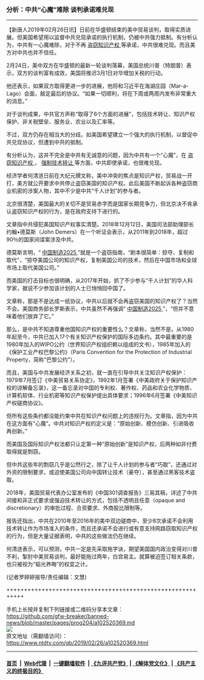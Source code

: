 ### 分析：中共“心魔”难除 谈判承诺难兑现
------------------------

<div class="post_content">
 <p>
  【新唐人2019年02月26日讯】日前在华盛顿结束的美中贸易谈判，取得实质进展。但美国希望用以监督中共兑现承诺的执行机制，仍被中共强力抵制。有分析认为，中共有一心魔难除，对于不再
  <a href="https://www.ntdtv.com/gb/盗窃知识产权.htm">
   盗窃知识产权
  </a>
  等承诺，中共很难兑现。而且美方对中共也并不信任。
 </p>
 <p>
  2月24日，美中双方在华盛顿的最新一轮谈判落幕，美国总统川普（特朗普）表示，双方的谈判富有成效，美国将推迟3月1日对华增加关税的行动。
 </p>
 <p>
  他还表示，如果双方取得更进一步的进展，他将和习近平在海湖庄园（Mar-a-Lago）会面，敲定最后的协议。“如果一切顺利，将在下周或两周内发布非常重大的消息。”
 </p>
 <p>
  对于谈判成果，中共官方声称“取得了6个方面的进展”，包括技术转让、知识产权保护、非关税壁垒、服务业、农业以及汇率等。
 </p>
 <p>
  不过，双方仍存在相当大的分歧。如美国希望建立一个强大的执行机制，以督促中共兑现协议，但遭到中共的抵制。
 </p>
 <p>
  有分析认为，这并不完全是中共有无诚意的问题，因为中共有一个“心魔”，在
  <a href="https://www.ntdtv.com/gb/盗窃知识产权.htm">
   盗窃知识产权
  </a>
  ，
  <a href="https://www.ntdtv.com/gb/强制技术转让.htm">
   强制技术转让
  </a>
  等方面，中共即使承诺，也很难兑现。
 </p>
 <p>
  经济学者何清涟日前在大纪元撰文称，美中冲突的焦点是知识产权，贸易战一开打，美方就公开要求中共停止盗窃美国的知识产权。此后美国不断起诉各种盗窃商业机密的涉案人物，其中不少是中共“千人计划”的参与者。
 </p>
 <p>
  北京很清楚，美国最大的关切不是贸易赤字而是国家长期竞争力，但北京决不肯承认盗窃知识产权的行为，是在政府支持下进行的。
 </p>
 <p>
  文章指中共侵犯美国知识产权事实清楚。2018年12月12日，美国司法部助理部长约翰•德莫斯（John Demers）在一个听证会表示，从2011年到2018年，超过90％的国家间谍案涉及中共。
 </p>
 <p>
  德莫斯言明，“
  <a href="https://www.ntdtv.com/gb/中国制造2025.htm">
   中国制造2025
  </a>
  ”就是一个盗窃指南，“剧本很简单：掠夺、复制和取代”，“掠夺美国公司的知识产权，复制美国公司的技术，然后在中国市场和全球市场上取代美国公司。”
 </p>
 <p>
  而美国的打击目标也很明确，从2017年开始，抓了不少参与“千人计划”的华人科学家，据说不少参加该计划的人士已悄悄回中国了。
 </p>
 <p>
  文章称，那是不是达成一纸协议，中共以后就不会再盗窃美国的知识产权了？当然不会。美国商务部长罗斯表示，中共虽然不再强调“
  <a href="https://www.ntdtv.com/gb/中国制造2025.htm">
   中国制造2025
  </a>
  ”，“但并不意味着他们放弃了它。”
 </p>
 <p>
  那么，是中共不知道尊重他国知识产权的重要性么？文章称，当然不是。从1980年起至今，中共已加入17个有关知识产权保护的国际多边条约。其中最重要的是1980年加入的WIPO公约（世界知识产权组织赖以组成的文书），1985年加入的《保护工业产权巴黎公约》（Paris Convention for the Protection of Industrial Property，简称“巴黎公约”）。
 </p>
 <p>
  而且，美国与中共发展经济关系之初，就一直在引导中共关注知识产权保护：1979年7月签订《中美贸易关系协定》，1992年1月签署《中美政府关于保护知识产权的谅解备忘录》，这一备忘录对中国的专利权、著作权、药品和农业化学物质、计算机软体、行业机密等知识产权保护提出具体要求；1996年6月签署《中美知识产权磋商协议》。
 </p>
 <p>
  但所有这些条约都没能约束中共在知识产权问题上的违规行为。文章指，因为中共在这方面有“心魔”。中共对知识产权的定义是：“原始创新、模仿创新、引进吸收再创新。”
 </p>
 <p>
  而美国及国际知识产权法都只认定第一种“原始创新”是知识产权，后两种如非付费取得就是剽窃。
 </p>
 <p>
  但中共这些年的剽窃几乎是公然行之，除了让千人计划的参与者“巧取”，还通过对外资的限制要求，或迫使美国公司向中国转让技术（豪夺），甚至通过黑客技术盗取。
 </p>
 <p>
  2018年，美国贸易代表办公室发布的《中国301调查报告》三易其稿，详述了中共间接和非正式要求或强迫技术转让的方式，包括不透明且任意（opaque and discretionary）的审批过程、合资要求、外商股比限制等。
 </p>
 <p>
  报告还指出，中共在2010年至2016年的美中双边磋商中，至少8次承诺不会利用技术转让作为市场准入的条件，而且还承诺不会进行或有意支持网路窃取知识产权的行为，但是大量证据表明，中共的这些做法仍在继续。
 </p>
 <p>
  何清涟表示，可以预测，中共一定是先采取拖字诀，期望美国国内政治变得对川普不利，掣肘中美贸易谈判，最好能拖过两年，白宫易主。就算被迫签订相关条款，也只被视为“韬光养晦”的权宜之计。
 </p>
 <p>
  (记者罗婷婷报导/责任编辑：文慧)
 </p>
 <div class="single_ad">
 </div>
</div>

+++++++++++++++++++++++++++++++++++++++++++++++++++++++++++<br/><br/>
手机上长按并复制下列链接或二维码分享本文章：<br/>
https://github.com/gfw-breaker/banned-news/blob/master/pages/prog204/a102520369.md <br/>
<a href='https://github.com/gfw-breaker/banned-news/blob/master/pages/prog204/a102520369.md'><img src='https://github.com/gfw-breaker/banned-news/blob/master/pages/prog204/a102520369.md.png'/></a> <br/>
原文地址（需翻墙访问）：https://www.ntdtv.com/gb/2019/02/26/a102520369.html


------------------------
#### [首页](https://github.com/gfw-breaker/banned-news/blob/master/README.md) &nbsp;|&nbsp; [Web代理](https://github.com/labour-camp/helloworld) &nbsp;|&nbsp; [一键翻墙软件](https://github.com/gfw-breaker/nogfw/blob/master/README.md) &nbsp;| [《九评共产党》](https://github.com/gfw-breaker/9ping.md/blob/master/README.md#九评之一评共产党是什么) | [《解体党文化》](https://github.com/gfw-breaker/jtdwh.md/blob/master/README.md) | [《共产主义的终极目的》](https://github.com/gfw-breaker/gczydzjmd.md/blob/master/README.md)

